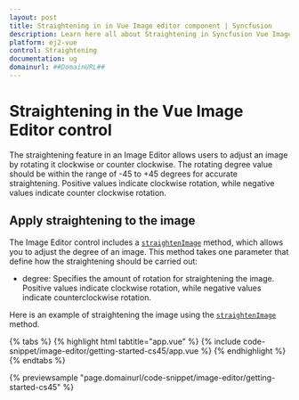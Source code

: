 ```yaml
---
layout: post
title: Straightening in in Vue Image editor component | Syncfusion
description: Learn here all about Straightening in Syncfusion Vue Image editor component of Syncfusion Essential JS 2 and more.
platform: ej2-vue
control: Straightening
documentation: ug
domainurl: ##DomainURL##
---
```


# Straightening in the Vue Image Editor control

The straightening feature in an Image Editor allows users to adjust an image by rotating it clockwise or counter clockwise. The rotating degree value should be within the range of -45 to +45 degrees for accurate straightening. Positive values indicate clockwise rotation, while negative values indicate counter clockwise rotation.

## Apply straightening to the image 

The Image Editor control includes a [`straightenImage`](https://ej2.syncfusion.com/vue/documentation/api/image-editor/#straightenimage) method, which allows you to adjust the degree of an image. This method takes one parameter that define how the straightening should be carried out:

* degree: Specifies the amount of rotation for straightening the image. Positive values indicate clockwise rotation, while negative values indicate counterclockwise rotation.

Here is an example of straightening the image using the [`straightenImage`](https://ej2.syncfusion.com/vue/documentation/api/image-editor/#straightenimage) method. 

{% tabs %}
{% highlight html tabtitle="app.vue" %}
{% include code-snippet/image-editor/getting-started-cs45/app.vue %}
{% endhighlight %}
{% endtabs %}
        
{% previewsample "page.domainurl/code-snippet/image-editor/getting-started-cs45" %}